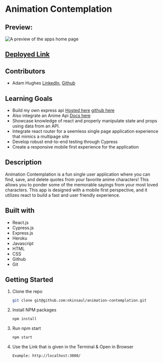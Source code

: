 # Animation Contemplation

## Preview:
![A preview of the apps home page](https://user-images.githubusercontent.com/36003417/222986579-9b94af3b-1660-4b2c-b741-7702a641a1a3.png)

## [Deployed Link](https://animation-contemplation.herokuapp.com/)

## Contributors
- Adam Hughes [LinkedIn](https://www.linkedin.com/in/front-end-adam/), [Github](https://github.com/ajh0050)<br>

## Learning Goals
- Build my own express api [Hosted here](https://animation-contemplation-api.fly.dev/characters) [github here](https://github.com/ajh0050/animation-contemplation-api)
- Also integrate an Anime Api [Docs here](https://animechan.vercel.app/)
- Showcase knowledge of react and properly manipulate state and props using data from an API.
- Integrate react router for a seemless single page application experience that mimics a multipage site
- Develop robust end-to-end testing through Cypress
- Create a responsive mobile first experience for the application

## Description
Animation Contemplation is a fun single user application where you can find, save, and delete quotes from your favorite anime characters! This allows you to ponder some of the memorable sayings from your most loved characters. This app is designed with a mobile first perspective, and it utilizes react to build a fast and user friendly experience. 

## Built with
- React.js
- Cypress.js
- Express.js
- Heroku
- Javascript
- HTML
- CSS
- Github
- Git

## Getting Started
1. Clone the repo
   ```sh
   git clone git@github.com:nkinsaul/animation-contemplation.git
   ```
2. Install NPM packages
   ```sh
   npm install
   ```
3. Run npm start
   ```sh
   npm start
   ```
4. Use the Link that is given in the Terminal & Open in Browser
   ```sh
   Example: http://localhost:3000/
   ```
